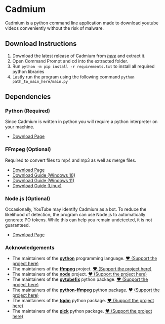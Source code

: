 # Cadmium

Cadmium is a python command line application made to download youtube videos conveniently without the risk of malware.

## Download Instructions

1. Download the latest release of Cadmium from [*here*](https://github.com/Jodenee/Cadmium/releases) and extract it.
2. Open Command Prompt and cd into the extracted folder.
3. Run `python -m pip install -r requirements.txt` to install all required python libraries 
4. Lastly run the program using the following command `python path_to_main_here/main.py`

## Dependencies

### Python (Required)
Since Cadmium is written in python you will require a python interpreter on your machine. 

* [Download Page](https://www.python.org/downloads/)

### FFmpeg (Optional)
Required to convert files to mp4 and mp3 as well as merge files.

* [Download Page](https://ffmpeg.org/download.html) 
* [Download Guide (Windows 10)](https://www.youtube.com/watch?v=IECI72XEox0&ab_channel=TroubleChute)
* [Download Guide (Windows 11)](https://www.youtube.com/watch?v=jZLqNocSQDM)
* [Download Guide (Linux)](https://www.youtube.com/watch?v=gyf-AekgQL0)

### Node.js (Optional)
Occasionally, YouTube may identify Cadmium as a bot. To reduce the likelihood of detection, the program can use Node.js to automatically generate PO tokens. While this can help you remain undetected, it is not guaranteed.

* [Download Page](https://nodejs.org/) 

### Acknowledgements

* The maintainers of the [**python**](https://www.python.org/) programming language. [❤️ (Support the project here)](https://www.python.org/psf/donations/)
* The maintainers of the [**ffmpeg**](https://github.com/aisk/pick) project. [❤️ (Support the project here)](https://ffmpeg.org/donations.html)
* The maintainers of the [**node**](https://github.com/nodejs/node) project. [❤️ (Support the project here)](https://github.com/sponsors/nodejs)
* The maintainers of the [**pytubefix**](https://github.com/JuanBindez/pytubefix) python package. [❤️ (Support the project here)](https://github.com/sponsors/JuanBindez)
* The maintainers of the [**python-ffmpeg**](https://github.com/jonghwanhyeon/python-ffmpeg) python package. [❤️ (Support the project here)](https://github.com/jonghwanhyeon/python-ffmpeg)
* The maintainers of the [**tqdm**](https://github.com/tqdm/tqdm) python package. [❤️ (Support the project here)](https://github.com/sponsors/tqdm)
* The maintainers of the [**pick**](https://github.com/aisk/pick) python package. [❤️ (Support the project here)](https://github.com/aisk/pick)
